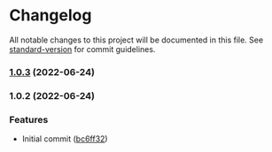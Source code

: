 # Changelog

All notable changes to this project will be documented in this file. See [standard-version](https://github.com/conventional-changelog/standard-version) for commit guidelines.

### [1.0.3](https://github.com/DulliAG/test-package/compare/v1.0.2...v1.0.3) (2022-06-24)

### 1.0.2 (2022-06-24)


### Features

* Initial commit ([bc6ff32](https://github.com/DulliAG/test-package/commit/bc6ff3237125447fb37532faf680c2bff78c2012))
